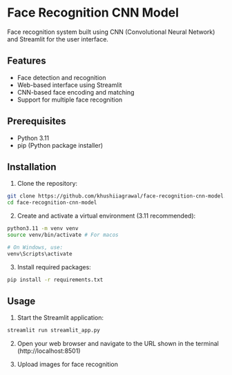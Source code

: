 # Face Recognition CNN Model

Face recognition system built using CNN (Convolutional Neural Network) and Streamlit for the user interface.

## Features
- Face detection and recognition
- Web-based interface using Streamlit
- CNN-based face encoding and matching
- Support for multiple face recognition

## Prerequisites
- Python 3.11 
- pip (Python package installer)

## Installation

1. Clone the repository:
```bash
git clone https://github.com/khushiiagrawal/face-recognition-cnn-model.git
cd face-recognition-cnn-model
```

2. Create and activate a virtual environment (3.11 recommended):
```bash
python3.11 -m venv venv
source venv/bin/activate # For macos

# On Windows, use: 
venv\Scripts\activate
```

3. Install required packages:
```bash
pip install -r requirements.txt
```

## Usage

1. Start the Streamlit application:
```bash
streamlit run streamlit_app.py
```

2. Open your web browser and navigate to the URL shown in the terminal (http://localhost:8501)

3. Upload images for face recognition

